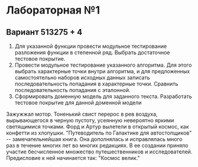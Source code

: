 # Лабораторная №1

## Вариант 513275 + 4

1. Для указанной функции провести модульное тестирование разложения функции в степенной ряд. Выбрать достаточное тестовое покрытие.
2. Провести модульное тестирование указанного алгоритма. Для этого выбрать характерные точки внутри алгоритма, и для предложенных самостоятельно наборов исходных данных записать последовательность попадания в характерные точки. Сравнить последовательность попадания с эталонной.
3. Сформировать доменную модель для заданного текста.  Разработать тестовое покрытие для данной доменной модели

Зажужжал мотор. Тоненький свист перерос в рев воздуха, вырывающегося в черную пустоту, усеянную невероятно яркими
светящимися точками. Форд и Артур вылетели в открытый космос, как конфетти из хлопушки.
"Путеводитель по Галактике для автостопщиков" -- замечательнейшая книга. Она дополнялась и исправлялась много раз в
течение многих лет во многих редакциях. В ее создании приняло участие бесчисленное множество путешественников и
исследователей.
Предисловие к ней начинается так: "Космос велик."
